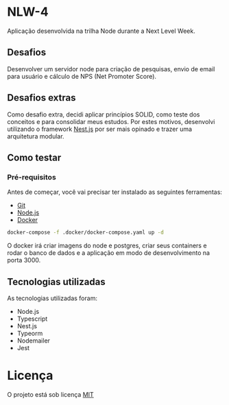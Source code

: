 # NLW-4

Aplicação desenvolvida na trilha Node durante a Next Level Week.

## Desafios

Desenvolver um servidor node para criação de pesquisas, envio de email para usuário e cálculo de NPS (Net Promoter Score).


## Desafios extras

Como desafio extra, decidi aplicar princípios SOLID, como teste dos conceitos e para consolidar meus estudos.
Por estes motivos, desenvolvi utilizando o framework [Nest.js](https://nestjs.com/) por ser mais opinado e trazer uma arquitetura modular.

## Como testar

### Pré-requisitos

Antes de começar, você vai precisar ter instalado as seguintes ferramentas:

- [Git](https://git-scm.com)
- [Node.js](https://nodejs.org/en/)
- [Docker](https://www.docker.com/)

```bash
docker-compose -f .docker/docker-compose.yaml up -d
```

O docker irá criar imagens do node e postgres, criar seus containers e rodar o banco de dados e a aplicação em modo de desenvolvimento na porta 3000.

## Tecnologias utilizadas

As tecnologias utilizadas foram:

- Node.js
- Typescript
- Nest.js
- Typeorm
- Nodemailer
- Jest

# Licença

O projeto está sob licença [MIT](./LICENSE)
